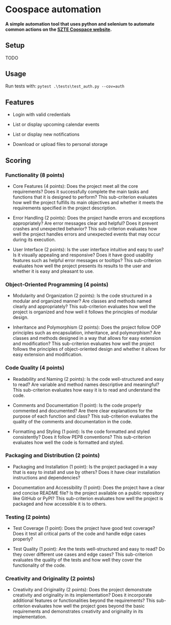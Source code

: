 # Coospace automation

#### A simple automation tool that uses python and selenium to automate common actions on the [SZTE Coospace website](https://www.coosp.etr.u-szeged.hu/). 

## Setup
TODO

## Usage

Run tests with: `pytest .\tests\test_auth.py --cov=auth`

## Features

- Login with valid credentials

- List or display upcoming calendar events

- List or display new notifications

- Download or upload files to personal storage

## Scoring

### Functionality (8 points)

- Core Features (4 points): Does the project meet all the core requirements? Does it successfully complete the main tasks and functions that it is designed to perform? This sub-criterion evaluates how well the project fulfills its main objectives and whether it meets the requirements specified in the project description.

- Error Handling (2 points): Does the project handle errors and exceptions appropriately? Are error messages clear and helpful? Does it prevent crashes and unexpected behavior? This sub-criterion evaluates how well the project handles errors and unexpected events that may occur during its execution.

- User Interface (2 points): Is the user interface intuitive and easy to use? Is it visually appealing and responsive? Does it have good usability features such as helpful error messages or tooltips? This sub-criterion evaluates how well the project presents its results to the user and whether it is easy and pleasant to use.

### Object-Oriented Programming (4 points)

- Modularity and Organization (2 points): Is the code structured in a modular and organized manner? Are classes and methods named clearly and appropriately? This sub-criterion evaluates how well the project is organized and how well it follows the principles of modular design.

- Inheritance and Polymorphism (2 points): Does the project follow OOP principles such as encapsulation, inheritance, and polymorphism? Are classes and methods designed in a way that allows for easy extension and modification? This sub-criterion evaluates how well the project follows the principles of object-oriented design and whether it allows for easy extension and modification.

### Code Quality (4 points)

- Readability and Naming (2 points): Is the code well-structured and easy to read? Are variable and method names descriptive and meaningful? This sub-criterion evaluates how easy it is to read and understand the code.

- Comments and Documentation (1 point): Is the code properly commented and documented? Are there clear explanations for the purpose of each function and class? This sub-criterion evaluates the quality of the comments and documentation in the code.

- Formatting and Styling (1 point): Is the code formatted and styled consistently? Does it follow PEP8 conventions? This sub-criterion evaluates how well the code is formatted and styled.

### Packaging and Distribution (2 points)

- Packaging and Installation (1 point): Is the project packaged in a way that is easy to install and use by others? Does it have clear installation instructions and dependencies?

- Documentation and Accessibility (1 point): Does the project have a clear and concise README file? Is the project available on a public repository like GitHub or PyPI? This sub-criterion evaluates how well the project is packaged and how accessible it is to others.

### Testing (2 points)

- Test Coverage (1 point): Does the project have good test coverage? Does it test all critical parts of the code and handle edge cases properly?

- Test Quality (1 point): Are the tests well-structured and easy to read? Do they cover different use cases and edge cases? This sub-criterion evaluates the quality of the tests and how well they cover the functionality of the code.

### Creativity and Originality (2 points)

- Creativity and Originality (2 points): Does the project demonstrate creativity and originality in its implementation? Does it incorporate additional features or functionalities beyond the requirements? This sub-criterion evaluates how well the project goes beyond the basic requirements and demonstrates creativity and originality in its implementation.
